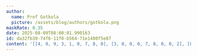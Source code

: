 ```yaml
---
author:
  name: Prof Gotkola
  picture: /assets/blog/authors/gotkola.png
maskRate: 0.35
date: 2025-08-09T08:00:01.990163
id: da32fb30-74f6-11f0-b564-71e1480f5e87
content: '[[4, 0, 9, 3, 1, 0, 7, 8, 0], [3, 0, 0, 0, 7, 8, 0, 0, 2], [8, 7, 0, 0, 6, 9, 0, 4, 3], [0, 9, 2, 0, 3, 7, 4, 6, 5], [5, 8, 0, 0, 4, 2, 0, 0, 9], [7, 4, 3, 5, 0, 6, 1, 2, 0], [0, 5, 0, 0, 0, 0, 8, 3, 7], [2, 0, 8, 7, 5, 3, 6, 9, 4], [0, 3, 7, 6, 0, 4, 0, 5, 1]]'
---
```

